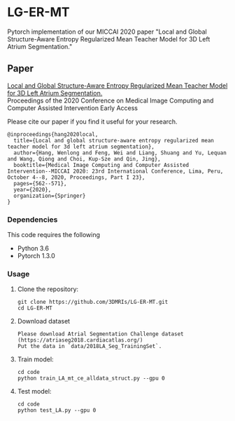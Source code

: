 # LG-ER-MT
Pytorch implementation of our MICCAI 2020 paper "Local and Global Structure-Aware Entropy Regularized Mean Teacher Model for 3D Left Atrium Segmentation."

## Paper
[Local and Global Structure-Aware Entropy Regularized Mean Teacher Model for 3D Left Atrium Segmentation.](https://link.springer.com/chapter/10.1007/978-3-030-59710-8_55) <br />
Proceedings of the 2020 Conference on Medical Image Computing and Computer Assisted Intervention Early Access

Please cite our paper if you find it useful for your research.

```
@inproceedings{hang2020local,
  title={Local and global structure-aware entropy regularized mean teacher model for 3d left atrium segmentation},
  author={Hang, Wenlong and Feng, Wei and Liang, Shuang and Yu, Lequan and Wang, Qiong and Choi, Kup-Sze and Qin, Jing},
  booktitle={Medical Image Computing and Computer Assisted Intervention--MICCAI 2020: 23rd International Conference, Lima, Peru, October 4--8, 2020, Proceedings, Part I 23},
  pages={562--571},
  year={2020},
  organization={Springer}
}
```


### Dependencies
This code requires the following
* Python 3.6
* Pytorch 1.3.0
### Usage

1. Clone the repository:

   ```shell
   git clone https://github.com/3DMRIs/LG-ER-MT.git
   cd LG-ER-MT
   ```
2. Download dataset
   ```shell
   Please download Atrial Segmentation Challenge dataset (https://atriaseg2018.cardiacatlas.org/)
   Put the data in `data/2018LA_Seg_TrainingSet`.
    ```
3. Train model:
 
   ```shell
   cd code
   python train_LA_mt_ce_alldata_struct.py --gpu 0
   ```
3. Test model:
 
   ```shell
   cd code
   python test_LA.py --gpu 0
   ```

